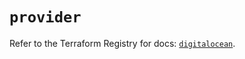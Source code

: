 # `provider`

Refer to the Terraform Registry for docs: [`digitalocean`](https://registry.terraform.io/providers/digitalocean/digitalocean/2.50.0/docs).
